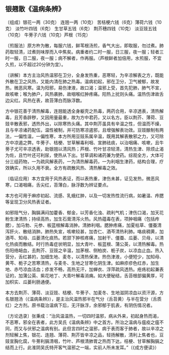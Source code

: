 ## 银翘散《温病条辨》

〔组成〕银花一两（30克） 连翘一两（10克） 苦桔梗六钱（6克）薄荷六钱（10克）   淡竹叶四钱（6克）   生甘草五钱（6克）      荆芥穗四钱（10克）  淡豆豉五钱（10克） 牛蒡子六钱（10克）芦根（15克）

〔煎服法〕原方杵为散，每服六钱，鲜苇根汤煎，香气大出，即取服，勿过煮。肺药取轻清，过煮则味厚而入中焦矣。病重者约二时一服，日三服，夜一服；轻者三时一服，日二服，夜一服；病不解者，作再服。（芦根鲜者加倍用，水煎服，不宜久煎，以不超过20分钟为宜）。

〔讲解〕本方主治风热温邪在卫分，全身发热重，恶寒轻，为辛凉解表之方，既能外散在卫之风热，又能内清在肺之热毒。温病初起，邪在卫分，卫气被郁，故发热，微恶风寒。温为阳邪，易伤津液，故口渴；温邪上受，首先犯肺，肺气不宣，故咳嗽；喉为肺户，风热袭肺，故咽喉红肿疼痛。阳热上扰则头痛。温热伤津故舌边尖红。风热在表，故苔薄白而脉浮数。

方中银花善于清热解毒，连翘能透全身躯壳之热毒，两药合用，辛凉透表，清热解毒，且芳香辟秽，又因用量最重，故为方中君药，又以名方。臣以荆芥、薄荷、豆豉辛散表邪，透热外出，以除寒热头痛。其中荆芥虽具有辛温之性，但温而不燥，且与辛凉诸药配伍，温性被制，并可防寒凉遏邪，且增强解表功效。豆豉酿制有两法，一偏性温，一偏性寒，本方所用豆豉系属辛温，既用其解表散邪之力，又可除方中凉遏之弊。牛蒡子、桔梗、甘草解毒利咽、宣肺祛痰，以治咽痛、咳嗽，且牛蒡子尤可辛凉透表，助银翘以清风热；芦根、竹叶甘凉轻清，清热生津、除烦止渴为佐，且竹叶还可利尿，使热从下出。甘草调和诸药兼为使药。综观全方，大体可分三组药物，一为疏风解表药，一为清热解毒药，一为利咽生津药，结构合理，疗效确实，所以久用不衰。全方有疏散风热、清热解毒之效。

〔临证应用〕本方宜用于风热表证，而以表热重，津伤未甚，证见发热，微恶风寒，口渴咽痛，舌尖红，苔薄白，脉浮数为辨证要点。

本方也可用于麻疹初起、流感、乳蛾红肿，以及一切发热性流行病，如暑温、痄腮等呈现卫分风热表证者。

如邪阻气分，胸膈满闷加藿香、郁金，以芳香化浊、疏利气机；津伤口渴，加天花粉生津清热；持续高热，加生石膏清泻火热。风热蕴毒在表，项肿咽痛（包括痄腮），加马勃、元参、板蓝根解毒消肿。清肺利咽。腮肿疼痛，加夏枯草、僵蚕清泻肝火、散结消肿。肺热失宣，咳嗽较甚，加杏仁、酒芩清热利肺。咯痰稠黄，加酒芩、知母、瓜蒌清化痰热。若颔下肿核疼痛，加射干、僵蚕、瓜蒌、贝母，以清化热痰而散结。时行热毒症状明显，加大青叶、板蓝根、蒲公英，以清热解毒。热伤阳络衄血，去荆芥、豆豉之辛温，加茅根、侧柏炭、栀子炭，以凉血止血。热入营分，舌红甚的，加细生地、麦冬，以清热保津。热伤津液，小便短少，加知母、黄芩、栀子之苦寒清热，与麦冬、生地之甘寒化阴生津。如麻疹疹色红赤，加生地、赤芍凉血活血；疹发不畅，高热无汗，加蝉衣、浮萍疏风透热。疮疡初起兼表证的，加蒲公英、紫花地丁、大青叶解毒消痈。如大便秘结，舌苔根部偏黄厚，可加枳实、瓜蒌利肠通便。

本方去荆芥、薄荷、淡豆豉、桔梗、牛蒡子、加麦冬、生地滋阴凉血以资汗源，方名银翘汤（《温病条辨》），是主治风温热邪半在气分（舌苔黄）与半在营分（舌质红）之方剂。原书载治温病下后，无汗脉浮，余邪郁于肌表，有阴伤情况者。

〔方论选录〕张秉成：“治风温温热，一切四时温邪，病从外来，初起身热而渴，不恶寒，邪全在表者，此方吴氏《温病条辨》中之首方。所治之温病与瘟疫之瘟不同，而又与伏邪之温病有别。此但言四时之温邪，病于表而客于肺者，故以辛凉之剂轻解上焦，银花、连翘、薄荷、荆芥皆辛凉之品，轻扬解散，清利上焦者也，豆豉宣胸化腐，牛蒡利膈清咽，竹叶、芦根清肺胃之热而下达，桔梗、甘草解胸膈之结而上行。此淮阴吴氏特开客气温邪之一端，实前人所未发耳。”（《成方便读》）
